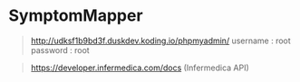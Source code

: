 # SymptomMapper


>http://udksf1b9bd3f.duskdev.koding.io/phpmyadmin/
username : root
password : root

>https://developer.infermedica.com/docs (Infermedica API)